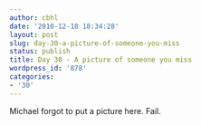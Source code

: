 ```yaml
---
author: cbhl
date: '2010-12-18 18:34:28'
layout: post
slug: day-30-a-picture-of-someone-you-miss
status: publish
title: Day 30 - A picture of someone you miss
wordpress_id: '878'
categories:
- '30'
---
```


Michael forgot to put a picture here. Fail.
